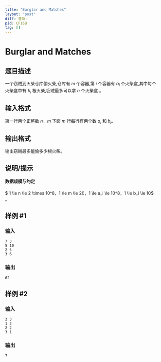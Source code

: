 ```yaml
---
title: "Burglar and Matches"
layout: "post"
diff: 普及-
pid: CF16B
tag: []
---
```


# Burglar and Matches

## 题目描述

一个窃贼到火柴仓库偷火柴,仓库有 $m$ 个容器,第 $i$ 个容器有 $a_i$ 个火柴盒,其中每个火柴盒中有 $b_i$ 根火柴,窃贼最多可以拿 $n$ 个火柴盒 。

## 输入格式

第一行两个正整数 $n$，$m$ 下面 $m$ 行每行有两个数 $a_i$ 和 $b_i$。

## 输出格式

输出窃贼最多能偷多少根火柴。

## 说明/提示

#### 数据规模与约定

$ 1 \le n \le 2 \times 10^8$，$1 \le m \le 20$，$1 \le a_i \le 10^8$，$1 \le b_i \le 10$ 。

## 样例 #1

### 输入

```
7 3
5 10
2 5
3 6

```

### 输出

```
62

```

## 样例 #2

### 输入

```
3 3
1 3
2 2
3 1

```

### 输出

```
7

```


